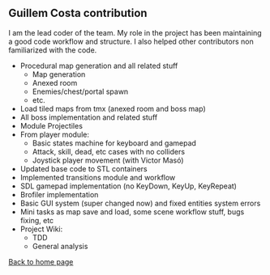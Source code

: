 ## **Guillem Costa contribution**

I am the lead coder of the team. My role in the project has been maintaining a good code workflow and structure. I also helped other contributors non familiarized with the code.

- Procedural map generation and all related stuff
  - Map generation
  - Anexed room
  - Enemies/chest/portal spawn
  - etc.
- Load tiled maps from tmx (anexed room and boss map)
- All boss implementation and related stuff
- Module Projectiles
- From player module:
  - Basic states machine for keyboard and gamepad
  - Attack, skill, dead, etc cases with no colliders
  - Joystick player movement (with Victor Masó)
- Updated base code to STL containers
- Implemented transitions module and workflow
- SDL gamepad implementation (no KeyDown, KeyUp, KeyRepeat)
- Brofiler implementation
- Basic GUI system (super changed now) and fixed entities system errors
- Mini tasks as map save and load, some scene workflow stuff, bugs fixing, etc
- Project Wiki:
  - TDD
  - General analysis


[Back to home page](https://softcactusteam.github.io/Warcraft-Heroes-Beyond-Time/)
